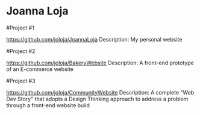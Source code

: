 # Joanna Loja

#Project #1

https://github.com/joloja/JoannaLoja
Description: My personal website

#Project #2

https://github.com/joloja/BakeryWebsite
Description: A front-end prototype of an E-commerce website

#Project #3

https://github.com/joloja/CommunityWebsite
Description: A complete "Web Dev Story" that adopts a Design Thinking approach to address a problem through a front-end website build
